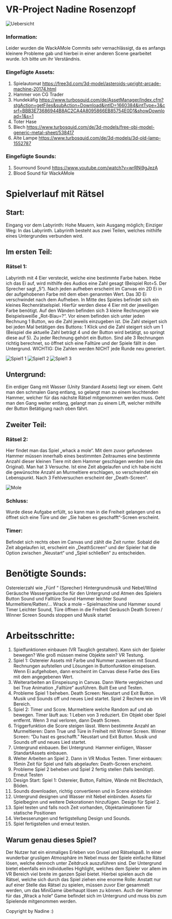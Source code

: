 # VR-Project Nadine Rosenzopf
![Uebersicht](https://user-images.githubusercontent.com/72389468/164446175-9380c068-ebab-4cfd-a22a-30196b6a0213.JPG)


### Information:
Leider wurden die WackAMole Commits sehr vernachlässigt, da es anfangs kleinere Probleme gab und hierbei in einer anderen Scene gearbeitet wurde. Ich bitte um ihr Verständnis.


### Eingefügte Assets:
1. Spielautomat https://free3d.com/3d-model/asteroids-upright-arcade-machine-20174.html 
2. Hammer von CG Trader
3. Hundekäfig https://www.turbosquid.com/de/AssetManager/Index.cfm?stgAction=getFiles&subAction=Download&intID=1660384&intType=3&csrf=BBB3E73686944B8AC2CA4A8095866EB85754E0D1&showDownload=1&s=1
4. Toter Hase
5. Blech https://www.turbosquid.com/de/3d-models/free-obj-model-generic-metal-sheet/538417
6. Alte Lampe https://www.turbosquid.com/de/3d-models/3d-old-lamp-1552787

### Eingefügte Sounds:
1. Sourround Sound https://www.youtube.com/watch?v=wrRNj9gJezA 
2. Blood Sound für WackAMole



# Spielverlauf mit Rätsel
## Start: 
Eingang vor dem Labyrinth: Hohe Mauern, kein Ausgang möglich; Einziger Weg: In das Labyrinth.
Labyrinth besteht aus zwei Teilen, welches mithilfe eines Untergrundes verbunden wird.
## Im ersten Teil:
### Rätsel 1:
Labyrinth mit 4 Eier versteckt, welche eine bestimmte Farbe haben. Hebe ich das Ei auf, wird mithilfe des Audios eine Zahl gesagt (Beispiel Rot=5. Der Sprecher sagt „5“).
Nach jeden aufheben erscheint im Canvas ein 2D Ei in der aufgehobenen Farbe mit dem eben genannten Wert.
Das 3D Ei verschwindet nach dem Aufheben.
In Mitte des Spieles befindet sich ein kleines Rechenrätselspiel. Hierfür werden diese 4 Eier mit der jeweiligen Farbe benötigt. Auf den Wänden befinden sich 3 kleine Rechnungen wie Beispielsweiße „Rot-Blau=?“. Vor einem befinden sich unter jeden Rechnung 1 Button, wo die Zahl jeweils einzugeben ist. Die Zahl steigert sich bei jeden Mal betätigen des Buttons: 1 Klick und die Zahl steigert sich um 1 (Beispiel die aktuelle Zahl beträgt 4 und der Button wird betätigt, so springt diese auf 5). Zu jeder Rechnung gehört ein Button. Sind alle 3 Rechnungen richtig berechnet, so öffnet sich eine Falltüre und der Spiele fällt in den Untergrund. WICHTIG: Die Zahlen werden NICHT jede Runde neu generiert.

![Spiel1 1](https://user-images.githubusercontent.com/72389468/164445084-e431bc2e-37f3-4384-a692-1c218f73879d.JPG)
![Spiel1 2](https://user-images.githubusercontent.com/72389468/164445135-5c37fb3a-cf6b-4b99-ab7f-3fc9880b31cc.JPG)
![Spiel1 3](https://user-images.githubusercontent.com/72389468/164445160-70c48221-05a8-4129-a57b-dcef425cf59f.JPG)


## Untergrund:
Ein erdiger Gang mit Wasser (Unity Standard Assets) liegt vor einem. Geht man den schmalen Gang entlang, so gelangt man zu einem leuchtenden Hammer, welcher für das nächste Rätsel mitgenommen werden muss. Geht man den Gang weiter entlang, gelangt man zu einem Lift, welcher mithilfe der Button Betätigung nach oben fährt.

## Zweiter Teil:

### Rätsel 2:
Hier findet man das Spiel „whack a mole“. Mit dem zuvor gefundenen Hammer müssen innerhalb eines bestimmten Zeitraumes eine bestimmte Anzahl dieser kleinen Tiere mit dem Hammer geschlagen werden (wie das Original). Man hat 3 Versuche. Ist eine Zeit abgelaufen und ich habe nicht die gewünschte Anzahl an Murmeltiere erschlagen, so verschwindet ein Lebenspunkt. Nach 3 Fehlversuchen erscheint der „Death-Screen“.

![Mole](https://user-images.githubusercontent.com/72389468/164448619-148da3d0-cd03-49e5-bd5c-ffd5380443d4.png)

### Schluss:
Wurde diese Aufgabe erfüllt, so kann man in die Freiheit gelangen und es öffnet sich eine Türe und der „Sie haben es geschafft“-Screen erscheint.

### Timer:
Befindet sich rechts oben im Canvas und zählt die Zeit runter. Sobald die Zeit abgelaufen ist, erscheint ein „DeathScreen“ und der Spieler hat die Option zwischen „Neustart“ und „Spiel schließen“ zu entscheiden.


# Benötigte Sounds:
Ostereierzahl wie „Fünf “ (Sprecher)
Hintergrundmusik und Nebel/Wind Geräusche
Wassergeräusche für den Untergrund und Atmen des Spielers
Button Sound und Falltüre Sound
Hammer leichter Sound
Murmeltiere/Ratten/…
Wrack a mole – Spielmaschine und Hammer sound
Timer Leichter Sound, Türe öffnen in die Freiheit Geräusch
Death Screen / Winner Screen Sounds stoppen und Musik startet

# Arbeitsschritte: 
1. Spielfunktionen einbauen (VR Tauglich gestalten). Kann sich der Spieler bewegen?
Wie groß müssen meine Objekte sein? VR Testung.
2. Spiel 1: Ostereier Assets mit Farbe und Nummer zuweisen mit Sound. Rechnungen
aufstellen und Lösungen in Buttonfunktion einspeisen. Wenn Ei aufgehoben, dann erscheint
im Canvas diese Farbe des Eies mit dem angegebenen Wert.
3. Weiterarbeiten an Einspeisung in Canvas. Dann Werte vergleichen und bei True
Animation „Falltüre“ ausführen. Built Exe und Testen.
4. Probleme Spiel 1 beheben.
Death Screen: Neustart und Exit Button. Musik und Sounds off und neues Lied startet.
Spiel 2 Rechere wie im VR Bereich.
5. Spiel 2: Timer und Score. Murmeltiere welche Random auf und ab bewegen. Timer
läuft aus: 1 Leben von 3 reduziert. Ein Objekt ober Spiel entfernt. Wenn 3 mal verloren,
dann Death Screen.
6. Triggerfunktion die Score steigen lässt. Wenn bestimmte Anzahl an Murmeltieren:
Dann True und Türe in Freiheit mit Winner Screen. Winner Screen: “Du hast es geschafft.”
Neustart und Exit Button. Musik und Sounds off und neues Lied startet.
7. Untergrund einbauen. Bei Untergrund: Hammer einfügen, Wasser StandartAssets einbauen.
8. Weiter Arbeiten an Spiel 2. Dann in VR Modus Testen. Timer einbauen: 15min Zeit
für Spiel und falls abgelaufen: Death-Screen erscheint.
9. Probleme Spiel 2 beheben und Spiel 2 fertig stellen (falls benötigt). Erneut Testen
10. Design Start: Spiel 1: Ostereier, Button, Falltüre, Wände mit Blechtdach, Böden.
11. Sounds downloaden, richtig convertieren und in Scene einbinden
12. Untergrund designen und Wasser mit Nebel einbinden. Assets für Spielbeginn und
weitere Dekorationen hinzufügen. Design für Spiel 2.
13. Spiel testen und falls noch Zeit vorhanden, Objektanimationen für statische Positionen
14. Verbesserungen und fertigstellung Design und Sounds.
15. Spiel fertigstellen und erneut testen.

## Warum genau dieses Spiel?
Der Nutzer hat ein einmaliges Erleben von Grusel und Rätselspaß. In einer wunderbar grusligen Atmosphäre im Nebel muss der Spiele einfache Rätsel lösen, welche dennoch unter Zeitdruck auszuführen sind. Der Untergrund bietet ebenfalls ein individuelles Highlight, welches dem Spieler vor allem im VR Bereich viel breite im ganzen Spiel bietet. Hierbei spielen auch die Rätsel, welche sich durch das Spiel ziehen eine enorme Rolle: Anstatt nur auf einer Stelle das Rätsel zu spielen, müssen zuvor Eier gesammelt werden, um das MiniGame überhaupt lösen zu können. Auch der Hammer für das „Wrack a hole“ Game befindet sich im Untergrund und muss bis zum Spielende mitgenommen werden.


Copyright by Nadine :)
